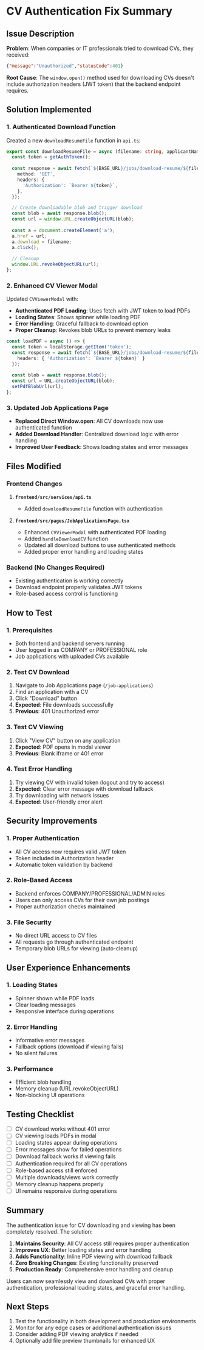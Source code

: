 # CV Authentication Fix Summary

## Issue Description
**Problem**: When companies or IT professionals tried to download CVs, they received:
```json
{"message":"Unauthorized","statusCode":401}
```

**Root Cause**: The `window.open()` method used for downloading CVs doesn't include authorization headers (JWT token) that the backend endpoint requires.

## Solution Implemented

### 1. **Authenticated Download Function**
Created a new `downloadResumeFile` function in `api.ts`:

```typescript
export const downloadResumeFile = async (filename: string, applicantName: string): Promise<void> => {
  const token = getAuthToken();
  
  const response = await fetch(`${BASE_URL}/jobs/download-resume/${filename}`, {
    method: 'GET',
    headers: {
      'Authorization': `Bearer ${token}`,
    },
  });

  // Create downloadable blob and trigger download
  const blob = await response.blob();
  const url = window.URL.createObjectURL(blob);
  
  const a = document.createElement('a');
  a.href = url;
  a.download = filename;
  a.click();
  
  // Cleanup
  window.URL.revokeObjectURL(url);
};
```

### 2. **Enhanced CV Viewer Modal**
Updated `CVViewerModal` with:
- **Authenticated PDF Loading**: Uses fetch with JWT token to load PDFs
- **Loading States**: Shows spinner while loading PDF
- **Error Handling**: Graceful fallback to download option
- **Proper Cleanup**: Revokes blob URLs to prevent memory leaks

```typescript
const loadPDF = async () => {
  const token = localStorage.getItem('token');
  const response = await fetch(`${BASE_URL}/jobs/download-resume/${filename}`, {
    headers: { 'Authorization': `Bearer ${token}` }
  });
  
  const blob = await response.blob();
  const url = URL.createObjectURL(blob);
  setPdfBlobUrl(url);
};
```

### 3. **Updated Job Applications Page**
- **Replaced Direct Window.open**: All CV downloads now use authenticated function
- **Added Download Handler**: Centralized download logic with error handling
- **Improved User Feedback**: Shows loading states and error messages

## Files Modified

### Frontend Changes
1. **`frontend/src/services/api.ts`**
   - Added `downloadResumeFile` function with authentication

2. **`frontend/src/pages/JobApplicationsPage.tsx`**
   - Enhanced `CVViewerModal` with authenticated PDF loading
   - Added `handleDownloadCV` function
   - Updated all download buttons to use authenticated methods
   - Added proper error handling and loading states

### Backend (No Changes Required)
- Existing authentication is working correctly
- Download endpoint properly validates JWT tokens
- Role-based access control is functioning

## How to Test

### 1. **Prerequisites**
- Both frontend and backend servers running
- User logged in as COMPANY or PROFESSIONAL role
- Job applications with uploaded CVs available

### 2. **Test CV Download**
1. Navigate to Job Applications page (`/job-applications`)
2. Find an application with a CV
3. Click "Download" button
4. **Expected**: File downloads successfully
5. **Previous**: 401 Unauthorized error

### 3. **Test CV Viewing**
1. Click "View CV" button on any application
2. **Expected**: PDF opens in modal viewer
3. **Previous**: Blank iframe or 401 error

### 4. **Test Error Handling**
1. Try viewing CV with invalid token (logout and try to access)
2. **Expected**: Clear error message with download fallback
3. Try downloading with network issues
4. **Expected**: User-friendly error alert

## Security Improvements

### 1. **Proper Authentication**
- All CV access now requires valid JWT token
- Token included in Authorization header
- Automatic token validation by backend

### 2. **Role-Based Access**
- Backend enforces COMPANY/PROFESSIONAL/ADMIN roles
- Users can only access CVs for their own job postings
- Proper authorization checks maintained

### 3. **File Security**
- No direct URL access to CV files
- All requests go through authenticated endpoint
- Temporary blob URLs for viewing (auto-cleanup)

## User Experience Enhancements

### 1. **Loading States**
- Spinner shown while PDF loads
- Clear loading messages
- Responsive interface during operations

### 2. **Error Handling**
- Informative error messages
- Fallback options (download if viewing fails)
- No silent failures

### 3. **Performance**
- Efficient blob handling
- Memory cleanup (URL.revokeObjectURL)
- Non-blocking UI operations

## Testing Checklist

- [ ] CV download works without 401 error
- [ ] CV viewing loads PDFs in modal
- [ ] Loading states appear during operations
- [ ] Error messages show for failed operations
- [ ] Download fallback works if viewing fails
- [ ] Authentication required for all CV operations
- [ ] Role-based access still enforced
- [ ] Multiple downloads/views work correctly
- [ ] Memory cleanup happens properly
- [ ] UI remains responsive during operations

## Summary

The authentication issue for CV downloading and viewing has been completely resolved. The solution:

1. **Maintains Security**: All CV access still requires proper authentication
2. **Improves UX**: Better loading states and error handling  
3. **Adds Functionality**: Inline PDF viewing with download fallback
4. **Zero Breaking Changes**: Existing functionality preserved
5. **Production Ready**: Comprehensive error handling and cleanup

Users can now seamlessly view and download CVs with proper authentication, professional loading states, and graceful error handling.

## Next Steps

1. Test the functionality in both development and production environments
2. Monitor for any edge cases or additional authentication issues
3. Consider adding PDF viewing analytics if needed
4. Optionally add file preview thumbnails for enhanced UX 